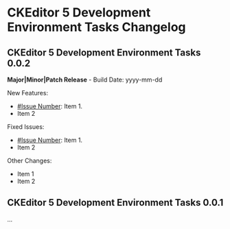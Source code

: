 CKEditor 5 Development Environment Tasks Changelog
========================================

## CKEditor 5 Development Environment Tasks 0.0.2

**Major|Minor|Patch Release** - Build Date: yyyy-mm-dd

New Features:

* [#Issue Number](http://issue/url): Item 1.
* Item 2

Fixed Issues:

* [#Issue Number](http://issue/url): Item 1.
* Item 2

Other Changes:

* Item 1
* Item 2

## CKEditor 5 Development Environment Tasks 0.0.1

...
